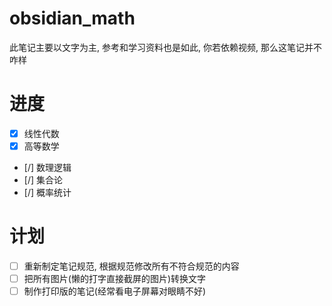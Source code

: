 # obsidian_math

此笔记主要以文字为主, 参考和学习资料也是如此, 你若依赖视频, 那么这笔记并不咋样



# 进度
- [x] 线性代数 
- [x] 高等数学
- [/] 数理逻辑
- [/] 集合论
- [/] 概率统计

# 计划
- [ ] 重新制定笔记规范, 根据规范修改所有不符合规范的内容
- [ ] 把所有图片(懒的打字直接截屏的图片)转换文字
- [ ] 制作打印版的笔记(经常看电子屏幕对眼睛不好)
